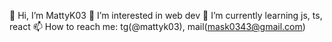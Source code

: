 👋 Hi, I’m MattyK03
👀 I’m interested in web dev
🌱 I’m currently learning js, ts, react
📫 How to reach me: tg(@mattyk03), mail(mask0343@gmail.com)
